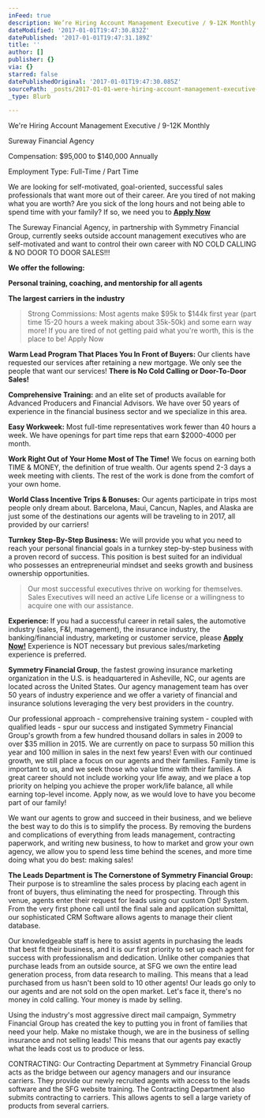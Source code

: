 ```yaml
---
inFeed: true
description: We’re Hiring Account Management Executive / 9-12K Monthly
dateModified: '2017-01-01T19:47:30.832Z'
datePublished: '2017-01-01T19:47:31.189Z'
title: ''
author: []
publisher: {}
via: {}
starred: false
datePublishedOriginal: '2017-01-01T19:47:30.085Z'
sourcePath: _posts/2017-01-01-were-hiring-account-management-executive-9-12k-monthly.md
_type: Blurb

---
```

We're Hiring Account Management Executive / 9-12K Monthly

Sureway Financial Agency

Compensation: $95,000 to $140,000 Annually

Employment Type: Full-Time / Part Time

We are looking for self-motivated, goal-oriented, successful sales professionals that want more out of their career. Are you tired of not making what you are worth? Are you sick of the long hours and not being able to spend time with your family? If so, we need you to **[Apply Now][0]**

The Sureway Financial Agency, in partnership with Symmetry Financial Group, currently seeks outside account management executives who are self-motivated and want to control their own career with NO COLD CALLING & NO DOOR TO DOOR SALES!!!

**We offer the following:**

**Personal training, coaching, and mentorship for all agents**

**The largest carriers in the industry**

> Strong Commissions: Most agents make $95k to $144k first year (part time 15-20 hours a week making about 35k-50k) and some earn way more! If you are tired of not getting paid what you're worth, this is the place to be! Apply Now
> 

**Warm Lead Program That Places You In Front of Buyers:** Our clients have requested our services after retaining a new mortgage. We only see the people that want our services! **There is No Cold Calling or Door-To-Door Sales!**

**Comprehensive Training:** and an elite set of products available for Advanced Producers and Financial Advisors. We have over 50 years of experience in the financial business sector and we specialize in this area.

**Easy Workweek:** Most full-time representatives work fewer than 40 hours a week. We have openings for part time reps that earn $2000-4000 per month.

**Work Right Out of Your Home Most of The Time!** We focus on earning both TIME & MONEY, the definition of true wealth. Our agents spend 2-3 days a week meeting with clients. The rest of the work is done from the comfort of your own home.

**World Class Incentive Trips & Bonuses:** Our agents participate in trips most people only dream about. Barcelona, Maui, Cancun, Naples, and Alaska are just some of the destinations our agents will be traveling to in 2017, all provided by our carriers!

**Turnkey Step-By-Step Business:** We will provide you what you need to reach your personal financial goals in a turnkey step-by-step business with a proven record of success. This position is best suited for an individual who possesses an entrepreneurial mindset and seeks growth and business ownership opportunities. 
> 
> Our most successful executives thrive on working for themselves. Sales Executives will need an active Life license or a willingness to acquire one with our assistance.

**Experience:** If you had a successful career in retail sales, the automotive industry (sales, F&I, management), the insurance industry, the banking/financial industry, marketing or customer service, please **[Apply Now!][0]** Experience is NOT necessary but previous sales/marketing experience is preferred.

**Symmetry Financial Group**, the fastest growing insurance marketing organization in the U.S. is headquartered in Asheville, NC, our agents are located across the United States. Our agency management team has over 50 years of industry experience and we offer a variety of financial and insurance solutions leveraging the very best providers in the country.

Our professional approach - comprehensive training system - coupled with qualified leads - spur our success and instigated Symmetry Financial Group's growth from a few hundred thousand dollars in sales in 2009 to over $35 million in 2015\. We are currently on pace to surpass 50 million this year and 100 million in sales in the next few years! Even with our continued growth, we still place a focus on our agents and their families. Family time is important to us, and we seek those who value time with their families. A great career should not include working your life away, and we place a top priority on helping you achieve the proper work/life balance, all while earning top-level income. Apply now, as we would love to have you become part of our family!

We want our agents to grow and succeed in their business, and we believe the best way to do this is to simplify the process. By removing the burdens and complications of everything from leads management, contracting paperwork, and writing new business, to how to market and grow your own agency, we allow you to spend less time behind the scenes, and more time doing what you do best: making sales!

**The Leads Department is The Cornerstone of Symmetry Financial Group:** Their purpose is to streamline the sales process by placing each agent in front of buyers, thus eliminating the need for prospecting. Through this venue, agents enter their request for leads using our custom Opt! System. From the very first phone call until the final sale and application submittal, our sophisticated CRM Software allows agents to manage their client database.

Our knowledgeable staff is here to assist agents in purchasing the leads that best fit their business, and it is our first priority to set up each agent for success with professionalism and dedication. Unlike other companies that purchase leads from an outside source, at SFG we own the entire lead generation process, from data research to mailing. This means that a lead purchased from us hasn't been sold to 10 other agents! Our leads go only to our agents and are not sold on the open market. Let's face it, there's no money in cold calling. Your money is made by selling.

Using the industry's most aggressive direct mail campaign, Symmetry Financial Group has created the key to putting you in front of families that need your help. Make no mistake though, we are in the business of selling insurance and not selling leads! This means that our agents pay exactly what the leads cost us to produce or less.

CONTRACTING: Our Contracting Department at Symmetry Financial Group acts as the bridge between our agency managers and our insurance carriers. They provide our newly recruited agents with access to the leads software and the SFG website training. The Contracting Department also submits contracting to carriers. This allows agents to sell a large variety of products from several carriers.

[0]: https://calendly.com/surewaytolive/15min/01-01-2017